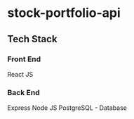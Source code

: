 # stock-portfolio-api



## Tech Stack

### Front End
React JS


### Back End
Express
Node JS
PostgreSQL - Database


